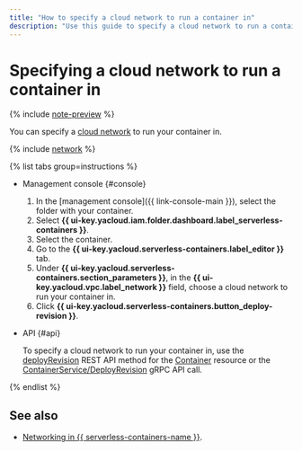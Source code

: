 ```yaml
---
title: "How to specify a cloud network to run a container in"
description: "Use this guide to specify a cloud network to run a container in."
---
```


# Specifying a cloud network to run a container in

{% include [note-preview](../../_includes/note-preview.md) %}

You can specify a [cloud network](../../vpc/concepts/network.md#network) to run your container in.

{% include [network](../../_includes/functions/network.md) %}

{% list tabs group=instructions %}

- Management console {#console}

   1. In the [management console]({{ link-console-main }}), select the folder with your container.
   1. Select **{{ ui-key.yacloud.iam.folder.dashboard.label_serverless-containers }}**.
   1. Select the container.
   1. Go to the **{{ ui-key.yacloud.serverless-containers.label_editor }}** tab.
   1. Under **{{ ui-key.yacloud.serverless-containers.section_parameters }}**, in the **{{ ui-key.yacloud.vpc.label_network }}** field, choose a cloud network to run your container in.
   1. Click **{{ ui-key.yacloud.serverless-containers.button_deploy-revision }}**.

- API {#api}

   To specify a cloud network to run your container in, use the [deployRevision](../containers/api-ref/Container/deployRevision.md) REST API method for the [Container](../containers/api-ref/Container/index.md) resource or the [ContainerService/DeployRevision](../containers/api-ref/grpc/container_service.md#DeployRevision) gRPC API call.

{% endlist %}

## See also

* [Networking in {{ serverless-containers-name }}](../concepts/networking.md).
